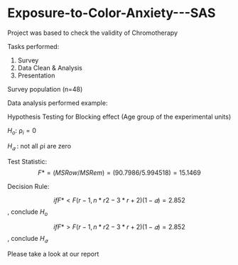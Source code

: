 # Exposure-to-Color-Anxiety---SAS

Project was based to check the validity of Chromotherapy

Tasks performed:
1. Survey
2. Data Clean & Analysis
3. Presentation

Survey population (n=48)

Data analysis performed example:

Hypothesis Testing for Blocking effect (Age group of the experimental units)

$H_o$: $⍴_i = 0$ 

$H_𝛼$ : not all ⍴i are zero

Test Statistic: $$F * = (MSRow /MSRem) = (90.7986/5.994518) = 15.1469$$

Decision Rule:

$$if F * < F(r-1,n*r2-3*r+2) (1-𝛼) = 2.852$$, conclude $H_o$

$$if F * > F(r-1,n*r2-3*r+2) (1-𝛼) = 2.852$$, conclude $H_𝛼$

Please take a look at our report
